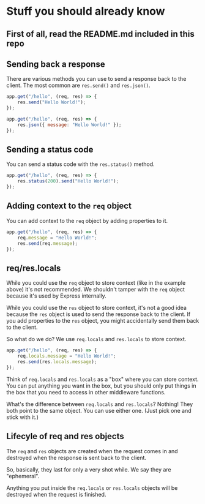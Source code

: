 # Stuff you should already know

## First of all, read the README.md included in this repo

## Sending back a response

There are various methods you can use to send a response back to the client. The most common are `res.send()` and `res.json()`.

```js
app.get("/hello", (req, res) => {
    res.send("Hello World!");
});
```

```js
app.get("/hello", (req, res) => {
    res.json({ message: "Hello World!" });
});
```

## Sending a status code

You can send a status code with the `res.status()` method.

```js
app.get("/hello", (req, res) => {
    res.status(200).send("Hello World!");
});
```

## Adding context to the `req` object

You can add context to the `req` object by adding properties to it.

```js
app.get("/hello", (req, res) => {
    req.message = "Hello World!";
    res.send(req.message);
});
```

## req/res.locals

While you could use the `req` object to store context (like in the example above) it's not recommended. We shouldn't tamper with the `req` object because it's used by Express internally.

While you could use the `res` object to store context, it's not a good idea because the `res` object is used to send the response back to the client. If you add properties to the `res` object, you might accidentally send them back to the client.

So what do we do? We use `req.locals` and `res.locals` to store context.

```js
app.get("/hello", (req, res) => {
    req.locals.message = "Hello World!";
    res.send(res.locals.message);
});
```

Think of `req.locals` and `res.locals` as a "box" where you can store context. You can put anything you want in the box, but you should only put things in the box that you need to access in other middleware functions.

What's the difference between `req.locals` and `res.locals`? Nothing! They both point to the same object. You can use either one. (Just pick one and stick with it.)

## Lifecyle of req and res objects

The `req` and `res` objects are created when the request comes in and destroyed when the response is sent back to the client.

So, basically, they last for only a very shot while. We say they are "ephemeral".

Anything you put inside the `req.locals` or `res.locals` objects will be destroyed when the request is finished.
